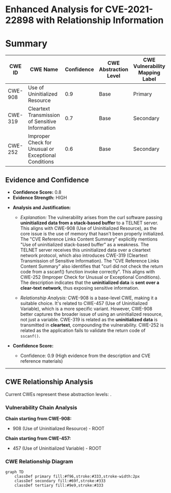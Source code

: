 # Enhanced Analysis for CVE-2021-22898 with Relationship Information

# Summary
| CWE ID | CWE Name | Confidence | CWE Abstraction Level | CWE Vulnerability Mapping Label | CWE-Vulnerability Mapping Notes |
|---|---|---|---|---|---|
| CWE-908 | Use of Uninitialized Resource | 0.9 | Base | Primary | Allowed |
| CWE-319 | Cleartext Transmission of Sensitive Information | 0.7 | Base | Secondary | Allowed |
| CWE-252 | Improper Check for Unusual or Exceptional Conditions | 0.6 | Base | Secondary | Allowed |

## Evidence and Confidence

*   **Confidence Score:** 0.8
*   **Evidence Strength:** HIGH

- **Analysis and Justification:**  
  - *Explanation:* The vulnerability arises from the curl software passing **uninitialized data from a stack-based buffer** to a TELNET server. This aligns with CWE-908 (Use of Uninitialized Resource), as the core issue is the use of memory that hasn't been properly initialized. The "CVE Reference Links Content Summary" explicitly mentions "Use of uninitialized stack-based buffer" as a weakness. The TELNET server receives this uninitialized data over a cleartext network protocol, which also introduces CWE-319 (Cleartext Transmission of Sensitive Information). The "CVE Reference Links Content Summary" also identifies that "curl did not check the return code from a sscanf() function invoke correctly". This aligns with CWE-252 (Improper Check for Unusual or Exceptional Conditions). The description indicates that the **uninitialized data** is **sent over a clear-text network**, thus exposing sensitive information.

  - *Relationship Analysis:* CWE-908 is a base-level CWE, making it a suitable choice. It's related to CWE-457 (Use of Uninitialized Variable), which is a more specific variant. However, CWE-908 better captures the broader issue of using an uninitialized resource, not just a variable. CWE-319 is related as the **uninitialized data** is transmitted in **cleartext**, compounding the vulnerability. CWE-252 is related as the application fails to validate the return code of `sscanf()`.

- **Confidence Score:**  
  - Confidence: 0.9 (High evidence from the description and CVE reference materials)

---


## CWE Relationship Analysis

Current CWEs represent these abstraction levels: .


### Vulnerability Chain Analysis

**Chain starting from CWE-908:**
- 908 (Use of Uninitialized Resource) - ROOT


**Chain starting from CWE-457:**
- 457 (Use of Uninitialized Variable) - ROOT



### CWE Relationship Diagram

```mermaid
graph TD
    classDef primary fill:#f96,stroke:#333,stroke-width:2px
    classDef secondary fill:#69f,stroke:#333
    classDef tertiary fill:#9e9,stroke:#333
```
